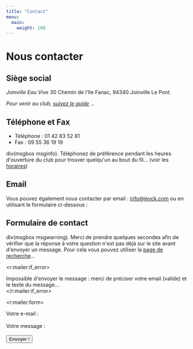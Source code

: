 ```yaml
---
title: "Contact"
menu:
  main:
    weight: 100
---
```


# Nous contacter

## Siège social

*Joinville Eau Vive*
30 Chemin de l'Ile Fanac, 94340 Joinville Le Pont.

_Pour venir au club, [suivez le guide](/club/localisation) ..._

## Téléphone et Fax

* Téléphone : 01 42 83 52 81
* Fax : 09 55 36 19 19

div(msgbox msginfo). Téléphonez de préférence pendant les heures d'ouverture du club pour trouver quelqu'un au bout du fil... (voir les [horaires](/club/horaires))

## Email

Vous pouvez également nous contacter par email : <a href="&#109;&#97;&#105;&#108;&#116;&#111;&#58;&#105;&#110;&#102;&#111;&#64;&#106;&#101;&#118;&#99;&#107;&#46;&#99;&#111;&#109;">&#105;&#110;&#102;&#111;&#64;&#106;&#101;&#118;&#99;&#107;&#46;&#99;&#111;&#109;</a> ou en utilisant le formulaire ci-dessous :

## Formulaire de contact

div(msgbox msgwarning). Merci de prendre quelques secondes afin de vérifier que la réponse à votre question n'est pas déjà sur le site avant d'envoyer un message. Pour cela vous pouvez utiliser la [page de recherche](/recherche)...

<r:mailer:if_error>
    <div class="msgbox msgerror">Impossible d'envoyer le message : merci de préciser votre email (valide) et le texte du message...</div>
</r:mailer:if_error>

<r:mailer:form>
  <div>
    Votre e-mail :<br />
    &nbsp;&nbsp;&nbsp;&nbsp;&nbsp;<r:mailer:text name="email" size='60' /><br />
    Votre message :<br />
    &nbsp;&nbsp;&nbsp;&nbsp;&nbsp;<r:mailer:textarea name="message" rows='10' cols='80' /><br />
    <input type="submit" value="Envoyer !" /><br /><br />
  </div>
</r:mailer:form>
